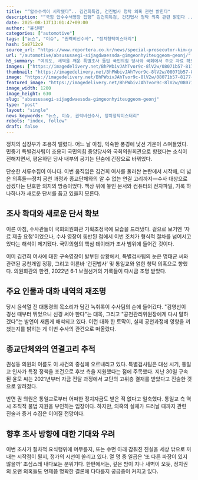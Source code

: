 ```yaml
---
title: "“압수수색이 시작됐다”.. 김건희특검, 건진법사 청탁 의혹 관련 밝힌다"
description: "“국힘 압수수색영장 집행” 김건희특검, 건진법사 청탁 의혹 관련 밝힌다 ..."
date: 2025-08-13T13:01:47+09:00
author: "윤신애"
categories: ["automotive"]
tags: ["뉴스", "이슈", "권력비선수사", "정치청탁미스터리"]
hash: 5a8712c9
source_url: "https://www.reportera.co.kr/news/special-prosecutor-kim-gun-hees-search-and-seizure/"
url: "/automotive/absususaegi-sijagdwaessda-gimgeonhyiteuggeom-geonj/"
h5_summary: "여의도, 새벽을 깨운 특별조사 돌입 국민의힘 당사와 국회에서 주요 자료 확보 움직임"
images: ["https://imagedelivery.net/BhPWbivJAhTvor9c-8lV2w/08071b57-8177-411a-bd57-0ddb13938700/public"]
thumbnail: "https://imagedelivery.net/BhPWbivJAhTvor9c-8lV2w/08071b57-8177-411a-bd57-0ddb13938700/public"
image: "https://imagedelivery.net/BhPWbivJAhTvor9c-8lV2w/08071b57-8177-411a-bd57-0ddb13938700/public"
featured_image: "https://imagedelivery.net/BhPWbivJAhTvor9c-8lV2w/08071b57-8177-411a-bd57-0ddb13938700/public"
image_width: 1200
image_height: 630
slug: "absususaegi-sijagdwaessda-gimgeonhyiteuggeom-geonj"
type: "post"
layout: "single"
news_keywords: "뉴스, 이슈, 권력비선수사, 정치청탁미스터리"
robots: "index, follow"
draft: false
---
```


정치의 심장부가 조용히 떨렸다. 어느 날 아침, 익숙한 풍경에 낯선 기운이 스며들었다. 민중기 특별검사팀이 조용히 국민의힘 중앙당사와 국회의원회관으로 향했다는 소식이 전해지면서, 평온하던 당사 내부의 공기는 단숨에 긴장으로 바뀌었다.

단순한 서류수집이 아니다. 이번 움직임은 김건희 여사를 둘러싼 논란에서 시작해, 더 넓은 의혹들—정치 공천 과정과 종교단체와의 알 수 없는 연결 고리까지—수사 대상으로 삼겠다는 단호한 의지의 방증이었다. 책상 위에 놓인 문서와 컴퓨터의 전자파일, 기록 하나하나가 새로운 단서를 품고 있을지 모른다.

## 조사 확대와 새로운 단서 확보

이른 아침, 수사관들이 국회의원회관 기획조정국에 모습을 드러냈다. 겉으로 보기엔 '자료 제출 요청'이었으나, 수사 영장이 동반된 점에서 이번 조치가 형식적 절차를 넘어서고 있다는 해석이 제기됐다. 국민의힘의 핵심 데이터가 조사 범위에 들어간 것이다.

이미 김건희 여사에 대한 구속영장이 발부된 상황에서, 특별검사팀의 눈은 명태균 씨와 관련된 공천개입 정황, 그리고 이른바 ‘건진법사’ 및 통일교와 얽힌 청탁 의혹으로 향했다. 의원회관의 한켠, 2022년 6·1 보궐선거의 기록들이 다시금 조명 받았다.

## 주요 인물과 대화 내역의 재조명

당시 윤석열 전 대통령의 목소리가 담긴 녹취록이 수사팀의 손에 들어갔다. "김영선이 경선 때부터 뛰었으니 신경 써야 한다"는 대목, 그리고 "공천관리위원장에게 다시 말하겠다"는 발언이 새롭게 해석되고 있다. 이런 대화 한 토막이, 실제 공천과정에 영향을 끼쳤는지를 밝히는 게 이번 수사의 관건으로 떠올랐다.

## 종교단체와의 연결고리 추적

권성동 의원의 이름도 이 사건의 중심에 오르내리고 있다. 특별검사팀은 대선 시기, 통일교 인사가 특정 정책을 조건으로 후보 측을 지원했다는 점에 주목했다. 지난 30일 구속된 윤모 씨는 2021년부터 자금 전달 과정에서 교단의 고위층 결재를 받았다고 진술한 것으로 알려졌다.

반면 권 의원은 통일교로부터 어떠한 정치자금도 받은 적 없다고 일축했다. 통일교 측 역시 조직적 불법 지원을 부인하는 입장이다. 하지만, 의혹의 실체가 드러날 때까지 관련 진술과 증거 수집은 이어질 전망이다.

## 향후 조사 방향에 대한 기대와 우려

이번 조사가 절차적 요식행위에 머무를지, 또는 수면 아래 감춰진 진실을 세상 밖으로 꺼내는 시작점이 될지, 정가의 시선이 쏠리고 있다. 열 명 중 일곱은 ‘또 다른 파장이 있지 않을까’ 조심스레 내다보는 분위기다. 한편에서는, 깊은 밤이 지나 새벽이 오듯, 정치권의 오랜 의혹들도 언제쯤 명확한 결론에 다다를지 궁금증이 커지고 있다.

